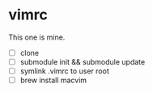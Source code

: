 # vimrc
This one is mine.

- [ ] clone
- [ ] submodule init && submodule update
- [ ] symlink .vimrc to user root
- [ ] brew install macvim
